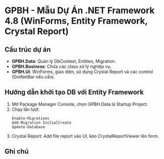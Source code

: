 # GPBH - Mẫu Dự Án .NET Framework 4.8 (WinForms, Entity Framework, Crystal Report)

## Cấu trúc dự án

- **GPBH.Data**: Quản lý DbContext, Entities, Migration.
- **GPBH.Business**: Chứa các class xử lý nghiệp vụ.
- **GPBH.UI**: WinForms, giao diện, sử dụng Crystal Report và các control (DotNetBar nếu cần).

## Hướng dẫn khởi tạo DB với Entity Framework

1. Mở Package Manager Console, chọn GPBH.Data là Startup Project.
2. Chạy lần lượt:
   ```
   Enable-Migrations
   Add-Migration InitialCreate
   Update-Database
   ```
3. Crystal Report: Add file report vào UI, kéo CrystalReportViewer lên form.

## Ghi chú
